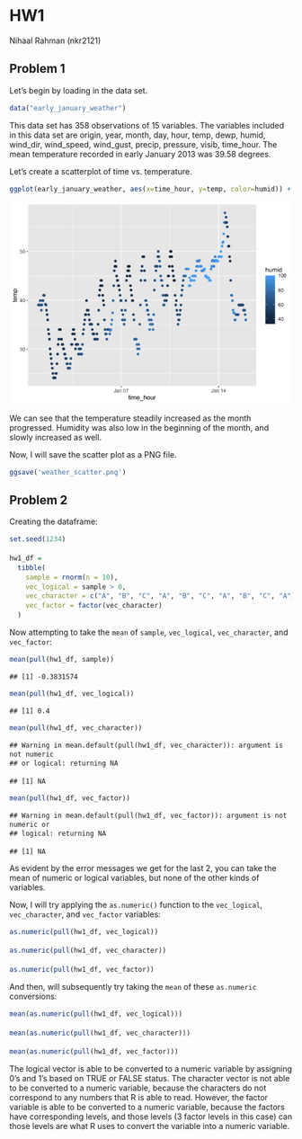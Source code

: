 HW1
================
Nihaal Rahman (nkr2121)

## Problem 1

Let’s begin by loading in the data set.

``` r
data("early_january_weather")
```

This data set has 358 observations of 15 variables. The variables
included in this data set are origin, year, month, day, hour, temp,
dewp, humid, wind_dir, wind_speed, wind_gust, precip, pressure, visib,
time_hour. The mean temperature recorded in early January 2013 was 39.58
degrees.

Let’s create a scatterplot of time vs. temperature.

``` r
ggplot(early_january_weather, aes(x=time_hour, y=temp, color=humid)) + geom_point()
```

![](p8105_hw1_nkr2121_files/figure-gfm/unnamed-chunk-3-1.png)<!-- -->

We can see that the temperature steadily increased as the month
progressed. Humidity was also low in the beginning of the month, and
slowly increased as well.

Now, I will save the scatter plot as a PNG file.

``` r
ggsave('weather_scatter.png')
```

## Problem 2

Creating the dataframe:

``` r
set.seed(1234)

hw1_df = 
  tibble(
    sample = rnorm(n = 10),
    vec_logical = sample > 0,
    vec_character = c("A", "B", "C", "A", "B", "C", "A", "B", "C", "A"),
    vec_factor = factor(vec_character)
  )
```

Now attempting to take the `mean` of `sample`, `vec_logical`,
`vec_character`, and `vec_factor`:

``` r
mean(pull(hw1_df, sample))
```

    ## [1] -0.3831574

``` r
mean(pull(hw1_df, vec_logical))
```

    ## [1] 0.4

``` r
mean(pull(hw1_df, vec_character))
```

    ## Warning in mean.default(pull(hw1_df, vec_character)): argument is not numeric
    ## or logical: returning NA

    ## [1] NA

``` r
mean(pull(hw1_df, vec_factor))
```

    ## Warning in mean.default(pull(hw1_df, vec_factor)): argument is not numeric or
    ## logical: returning NA

    ## [1] NA

As evident by the error messages we get for the last 2, you can take the
mean of numeric or logical variables, but none of the other kinds of
variables.

Now, I will try applying the `as.numeric()` function to the
`vec_logical`, `vec_character`, and `vec_factor` variables:

``` r
as.numeric(pull(hw1_df, vec_logical))

as.numeric(pull(hw1_df, vec_character))

as.numeric(pull(hw1_df, vec_factor))
```

And then, will subsequently try taking the `mean` of these `as.numeric`
conversions:

``` r
mean(as.numeric(pull(hw1_df, vec_logical)))

mean(as.numeric(pull(hw1_df, vec_character)))

mean(as.numeric(pull(hw1_df, vec_factor)))
```

The logical vector is able to be converted to a numeric variable by
assigning 0’s and 1’s based on TRUE or FALSE status. The character
vector is not able to be converted to a numeric variable, because the
characters do not correspond to any numbers that R is able to read.
However, the factor variable is able to be converted to a numeric
variable, because the factors have corresponding levels, and those
levels (3 factor levels in this case) can those levels are what R uses
to convert the variable into a numeric variable.
